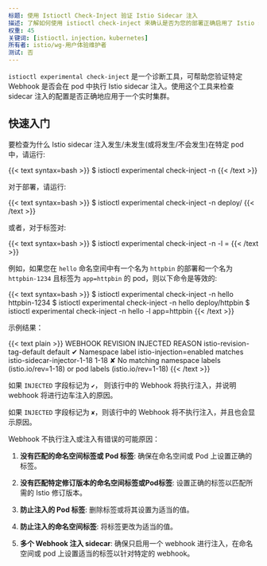 ```yaml
---   
标题: 使用 Istioctl Check-Inject 验证 Istio Sidecar 注入 
描述: 了解如何使用 istioctl check-inject 来确认是否为您的部署正确启用了 Istio sidecar 注入。
权重: 45 
关键词: [istioctl，injection，kubernetes] 
所有者: istio/wg-用户体验维护者 
测试: 否
---
```


`istioctl experimental check-inject` 是一个诊断工具，可帮助您验证特定 Webhook 是否会在 pod 中执行 Istio sidecar 注入。使用这个工具来检查 sidecar 注入的配置是否正确地应用于一个实时集群。

## 快速入门

要检查为什么 Istio sidecar 注入发生/未发生(或将发生/不会发生)在特定 pod 中，请运行:

{{< text syntax=bash >}} 
$ istioctl experimental check-inject -n <namespace> <pod-name> 
{{< /text >}}

对于部署，请运行:

{{< text syntax=bash >}} 
$ istioctl experimental check-inject -n <namespace> deploy/<deployment-name> 
{{< /text >}} 

或者，对于标签对:

{{< text syntax=bash >}}
$ istioctl experimental check-inject -n <namespace> -l <label-key>=<label-value> 
{{< /text >}}

例如，如果您在 `hello` 命名空间中有一个名为 `httpbin` 的部署和一个名为 `httpbin-1234` 且标签为 `app=httpbin` 的 pod，则以下命令是等效的: 

{{< text syntax=bash >}} 
$ istioctl experimental check-inject -n hello httpbin-1234 
$ istioctl experimental check-inject -n hello deploy/httpbin 
$ istioctl experimental check-inject -n hello -l app=httpbin 
{{< /text >}}

示例结果：

{{< text plain >}} 
WEBHOOK                      REVISION  INJECTED      REASON 
istio-revision-tag-default   default   ✔             Namespace label istio-injection=enabled matches 
istio-sidecar-injector-1-18  1-18      ✘             No matching namespace labels (istio.io/rev=1-18) or pod labels (istio.io/rev=1-18) 
{{< /text >}} 

如果 `INJECTED` 字段标记为 `✔`， 则该行中的 Webhook 将执行注入，并说明 webhook 将进行边车注入的原因。

如果 `INJECTED` 字段标记为 `✘`，则该行中的 Webhook 将不执行注入，并且也会显示原因。

Webhook 不执行注入或注入有错误的可能原因：

1. **没有匹配的命名空间标签或 Pod 标签**: 确保在命名空间或 Pod 上设置正确的标签。 

1. **没有匹配特定修订版本的命名空间标签或Pod标签**: 设置正确的标签以匹配所需的 Istio 修订版本。 

1. **防止注入的 Pod 标签**: 删除标签或将其设置为适当的值。 

1. **防止注入的命名空间标签**: 将标签更改为适当的值。

1. **多个 Webhook 注入 sidecar**: 确保只启用一个 webhook 进行注入，在命名空间或 pod 上设置适当的标签以针对特定的 webhook。
